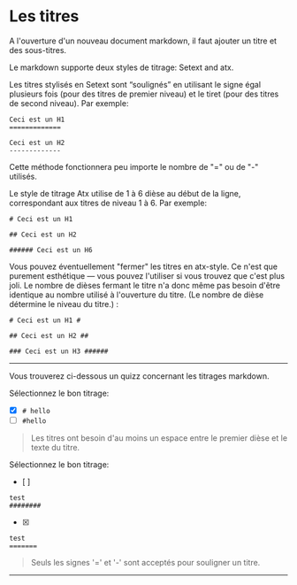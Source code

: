 # Les titres

A l'ouverture d'un nouveau document markdown, il faut ajouter un titre et des sous-titres.

Le markdown supporte deux styles de titrage: Setext and atx.

Les titres stylisés en Setext sont “soulignés” en utilisant le signe égal plusieurs fois (pour des titres de premier niveau) et le tiret (pour des titres de second niveau). Par exemple:

```
Ceci est un H1
=============

Ceci est un H2
-------------
```

Cette méthode fonctionnera peu importe le nombre de "=" ou de "-" utilisés.

Le style de titrage Atx utilise de 1 à 6 dièse au début de la ligne, correspondant aux titres de niveau 1 à 6. Par exemple:

```
# Ceci est un H1

## Ceci est un H2

###### Ceci est un H6
```


Vous pouvez éventuellement "fermer" les titres en atx-style. Ce n'est que purement esthétique — vous pouvez l'utiliser si vous trouvez que c'est plus joli. Le nombre de dièses fermant le titre n'a donc même pas besoin d'être identique au nombre utilisé à l'ouverture du titre. (Le nombre de dièse détermine le niveau du titre.) :

```
# Ceci est un H1 #

## Ceci est un H2 ##

### Ceci est un H3 ######  
```



---  



Vous trouverez ci-dessous un quizz concernant les titrages markdown.

Sélectionnez le bon titrage:
- [x] `# hello`
- [ ] `#hello`

> Les titres ont besoin d'au moins un espace entre le premier dièse et le texte du titre.

Sélectionnez le bon titrage:
- [ ]  
```
test
########
```
- [x]   
```
test
=======
```

> Seuls les signes '=' et '-' sont acceptés pour souligner un titre.

---

